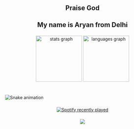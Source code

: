 

<h2 align="center">Praise God</h2>

###

<h2 align="center">My name is Aryan from Delhi</h2>

###

<div align="center">
  <img src="https://github-readme-stats.vercel.app/api?username=hola-aryan&hide_title=false&hide_rank=false&show_icons=true&include_all_commits=true&count_private=true&disable_animations=false&theme=dracula&locale=en&hide_border=false" height="150" alt="stats graph"  />
  <img src="https://github-readme-stats.vercel.app/api/top-langs?username=hola-aryan&locale=en&hide_title=false&layout=compact&card_width=320&langs_count=5&theme=dracula&hide_border=false" height="150" alt="languages graph"  />
</div>

###

<br clear="both">

<img src="https://raw.githubusercontent.com/hola-aryan/hola-aryan/snake.yml" alt="Snake animation" />

###

<div align="center">
  <a href="https://open.spotify.com/user/zrja4jm55ha6x72cypaafm6xc">
    <img src="https://spotify-recently-played-readme.vercel.app/api?user=zrja4jm55ha6x72cypaafm6xc&count=5&unique=true" alt="Spotify recently played"  />
  </a>
</div>

###

<div align="center">
  <img src="https://profile-counter.glitch.me/hola-aryan/count.svg?"  />
</div>

###
